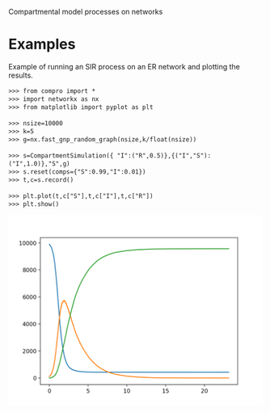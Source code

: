 
Compartmental model processes on networks


# Examples

Example of running an SIR process on an ER network and plotting the results.
```
>>> from compro import *
>>> import networkx as nx
>>> from matplotlib import pyplot as plt

>>> nsize=10000
>>> k=5
>>> g=nx.fast_gnp_random_graph(nsize,k/float(nsize))

>>> s=CompartmentSimulation({ "I":("R",0.5)},{("I","S"):("I",1.0)},"S",g)
>>> s.reset(comps={"S":0.99,"I":0.01})
>>> t,c=s.record()

>>> plt.plot(t,c["S"],t,c["I"],t,c["R"]) 
>>> plt.show()
```

![SIR example](https://github.com/bolozna/compro/blob/master/examples/sir_example.png "A SIR model run.")
